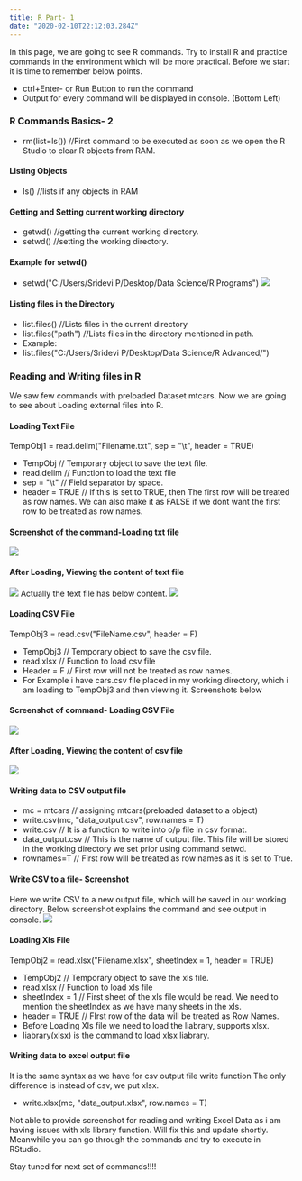 ```yaml
---
title: R Part- 1
date: "2020-02-10T22:12:03.284Z"
---
```


In this page, we are going to see R commands. Try to install R and practice commands in the environment which will be more practical. Before we start it is time to remember below points.
- ctrl+Enter- or Run Button to run the command
- Output for every command will be displayed in console. (Bottom Left)
### R Commands Basics- 2
- rm(list=ls()) //First command to be executed as soon as we open the R Studio to clear R objects from RAM.
#### Listing Objects
- ls() //lists if any objects in RAM
#### Getting and Setting current working directory
- getwd() //getting the current working directory. 
- setwd() //setting the working directory.
#### Example for setwd()
- setwd("C:/Users/Sridevi P/Desktop/Data Science/R Programs")
![](./P1.png)
#### Listing files in the Directory
- list.files() //Lists files in the current directory
- list.files("path") //Lists files in the directory mentioned in path.
- Example:
- list.files("C:/Users/Sridevi P/Desktop/Data Science/R Advanced/")
### Reading and Writing files in R
We saw few commands with preloaded Dataset mtcars. Now we are going to see about Loading external files into R.
#### Loading Text File
TempObj1 = read.delim("Filename.txt", sep = "\t", header = TRUE)
- TempObj  // Temporary object to save the text file.
- read.delim // Function to load the text file
- sep = "\t" // Field separator by space.
- header = TRUE // If this is set to TRUE, then The first row will be treated as row names. We can also make it as FALSE if we dont want the first row to be treated as row names.
#### Screenshot of the command-Loading txt file
![](./P2.png)
#### After Loading, Viewing the content of text file
![](./P3.png)
Actually the text file has below content.
![](./P4.png)
#### Loading CSV File
TempObj3 = read.csv("FileName.csv", header = F) 
- TempObj3 // Temporary object to save the csv file.
- read.xlsx // Function to load csv file
- Header = F // First row will not be treated as row names.
- For Example i have cars.csv file placed in my working directory, which i am loading to TempObj3 and then viewing it. Screenshots below
#### Screenshot of command- Loading CSV File 
![](./P6.png)
#### After Loading, Viewing the content of csv file
![](./P7.png)
#### Writing data to CSV output file
- mc = mtcars // assigning mtcars(preloaded dataset to a object)
- write.csv(mc, "data_output.csv", row.names = T)
- write.csv // It is a function to write into o/p file in csv format.
- data_output.csv // This is the name of output file. This file will be stored in the working directory we set prior using command setwd.
- rownames=T // First row will  be treated as row names as it is set to True.
#### Write CSV to a file- Screenshot
Here we write CSV to a new output file, which will be saved in our working directory. Below screenshot explains the command and see output in console.
![](./P8.png)
#### Loading Xls File
TempObj2 = read.xlsx("Filename.xlsx", sheetIndex = 1, header = TRUE)
- TempObj2 // Temporary object to save the xls file.
- read.xlsx // Function to load xls file
- sheetIndex = 1 // First sheet of the xls file would be read. We need to mention the sheetIndex as we have many sheets in the xls.
- header = TRUE // FIrst row of the data will be treated as Row Names.
- Before Loading Xls file we need to load the liabrary, supports xlsx.
- liabrary(xlsx) is the command to load xlsx liabrary.
#### Writing data to excel output file
It is the same syntax as we have for csv output file write function
The only difference is instead of csv, we put xlsx.
- write.xlsx(mc, "data_output.xlsx", row.names = T)

Not able to provide screenshot for reading and writing Excel Data as i am having issues with xls library function. Will fix this and update shortly. Meanwhile you can go through the commands and try to execute in RStudio.

Stay tuned for next set of commands!!!!

